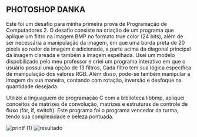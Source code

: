 ## PHOTOSHOP DANKA


Este foi um desafio para minha primeira prova de Programação de Computadores 2. O desafio consiste na criação de um programa que aplique um filtro na imagem BMP no formato true color (24 bits), além de ser necessária a manipulação da imagem, em que uma borda preta de 20 pixels ao redor da imagem é adicionada, a parte acima da diagonal principal da imagem clareada e também a imagem espelhada. Usei um modelo dispobilizado pelo meu professor e criei um programa interativo em que o usuário possui uma opção de 13 filtros, Cada filtro tem sua lógica específica de manipulação dos valores RGB. Além disso, pode-se também manipular a imagem da sua maneira, contando com rotação, inversão e desfoque na quantidade desejada. 


Utilizei a linguaguem de programação C com a biblioteca libbmp, apliquei conceitos de matrizes de convolução, matrizes e estruturas de controle de fluxo (for, if, switch). Este programa foi o programa vencedor da turma, tendo sua complexidade e beleza pontuada. 


![printf (1)](https://github.com/kamillyceppas/photoshopdanka/assets/131548540/05184aca-37d4-405e-b6d3-d0941ac4ab62)
![resultado](https://github.com/kamillyceppas/photoshopdanka/assets/131548540/32f706fc-1b55-4e35-94cd-85a4134004e2)
